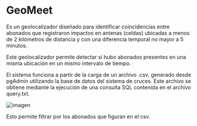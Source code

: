 # GeoMeet

Es un geolocalizador diseñado para identificar coincidencias entre abonados que registraron impactos en antenas (celdas) ubicadas a menos de 2 kilómetros de distancia y con una diferencia temporal no mayor a 5 minutos.

Este geolocalizador permite detectar si hubo abonados presentes en una misma ubicación en un mismo intervalo de tiempo.

El sistema funciona a partir de la carga de un archivo .csv, generado desde pgAdmin utilizando la base de datos del sistema de cruces. Este archivo se obtiene mediante la ejecución de una consulta SQL contenida en el archivo query.txt.

![imagen](https://github.com/user-attachments/assets/e2633750-2e17-4794-bcc3-b5627c71c3b1)

Esto permite filtrar por los abonados que figuran en el csv.



